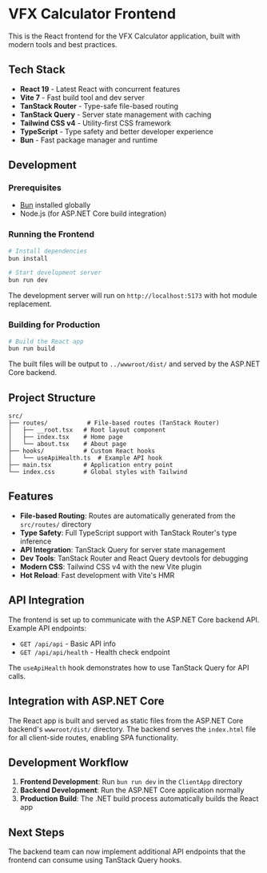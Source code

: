 # VFX Calculator Frontend

This is the React frontend for the VFX Calculator application, built with modern tools and best practices.

## Tech Stack

- **React 19** - Latest React with concurrent features
- **Vite 7** - Fast build tool and dev server
- **TanStack Router** - Type-safe file-based routing
- **TanStack Query** - Server state management with caching
- **Tailwind CSS v4** - Utility-first CSS framework
- **TypeScript** - Type safety and better developer experience
- **Bun** - Fast package manager and runtime

## Development

### Prerequisites

- [Bun](https://bun.sh/) installed globally
- Node.js (for ASP.NET Core build integration)

### Running the Frontend

```bash
# Install dependencies
bun install

# Start development server
bun run dev
```

The development server will run on `http://localhost:5173` with hot module replacement.

### Building for Production

```bash
# Build the React app
bun run build
```

The built files will be output to `../wwwroot/dist/` and served by the ASP.NET Core backend.

## Project Structure

```
src/
├── routes/           # File-based routes (TanStack Router)
│   ├── __root.tsx   # Root layout component
│   ├── index.tsx    # Home page
│   └── about.tsx    # About page
├── hooks/           # Custom React hooks
│   └── useApiHealth.ts  # Example API hook
├── main.tsx         # Application entry point
└── index.css        # Global styles with Tailwind
```

## Features

- **File-based Routing**: Routes are automatically generated from the `src/routes/` directory
- **Type Safety**: Full TypeScript support with TanStack Router's type inference
- **API Integration**: TanStack Query for server state management
- **Dev Tools**: TanStack Router and React Query devtools for debugging
- **Modern CSS**: Tailwind CSS v4 with the new Vite plugin
- **Hot Reload**: Fast development with Vite's HMR

## API Integration

The frontend is set up to communicate with the ASP.NET Core backend API. Example API endpoints:

- `GET /api/api` - Basic API info
- `GET /api/api/health` - Health check endpoint

The `useApiHealth` hook demonstrates how to use TanStack Query for API calls.

## Integration with ASP.NET Core

The React app is built and served as static files from the ASP.NET Core backend's `wwwroot/dist/` directory. The backend serves the `index.html` file for all client-side routes, enabling SPA functionality.

## Development Workflow

1. **Frontend Development**: Run `bun run dev` in the `ClientApp` directory
2. **Backend Development**: Run the ASP.NET Core application normally
3. **Production Build**: The .NET build process automatically builds the React app

## Next Steps

The backend team can now implement additional API endpoints that the frontend can consume using TanStack Query hooks.